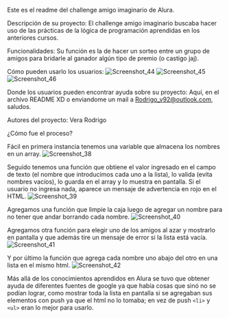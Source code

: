 Este es el readme del challenge amigo imaginario de Alura.

Descripción de su proyecto: El challenge amigo imaginario buscaba hacer uso de las prácticas de la lógica de programación aprendidas en los anteriores cursos.

Funcionalidades: Su función es la de hacer un sorteo entre un grupo de amigos para bridarle al ganador algún tipo de premio (o castigo jaj).

Cómo pueden usarlo los usuarios: 
![Screenshot_44](https://github.com/user-attachments/assets/df5e83d6-6672-495b-9267-08254b3399c7)
![Screenshot_45](https://github.com/user-attachments/assets/278ff757-a7cb-4123-ba30-84f6fb28c8bb)
![Screenshot_46](https://github.com/user-attachments/assets/3ad285be-48a9-4a27-9829-b65a4ef25bf0)

Donde los usuarios pueden encontrar ayuda sobre su proyecto: Aquí, en el archivo README XD o enviandome un mail a Rodrigo_v92@outlook.com, saludos.

Autores del proyecto: Vera Rodrigo

¿Cómo fue el proceso?

Fácil en primera instancia tenemos una variable que almacena los nombres en un array.
![Screenshot_38](https://github.com/user-attachments/assets/cd48690b-7d97-4ebe-b76a-ef8f7262ecc2)

Seguido tenemos una función que obtiene el valor ingresado en el campo de texto (el nombre que introducimos cada uno a la lista), lo valida (evita nombres vacíos), lo guarda en el array y lo muestra en pantalla.
Si el usuario no ingresa nada, aparece un mensaje de advertencia en rojo en el HTML.
![Screenshot_39](https://github.com/user-attachments/assets/718c1bb5-4087-4f22-ad27-ee08fddb490c)

Agregamos una función que limpie la caja luego de agregar un nombre para no tener que andar borrando cada nombre.
![Screenshot_40](https://github.com/user-attachments/assets/ec8dc179-750b-4817-a4d9-7de57c4a78a5)

Agregamos otra función para elegir uno de los amigos al azar y mostrarlo en pantalla y que además tire un mensaje de error si la lista está vacía.
![Screenshot_41](https://github.com/user-attachments/assets/fe900ba1-dc07-4cd6-bbc9-773917e9ae85)

Y por último la función que agrega cada nombre uno abajo del otro en una lista en el mismo html.
![Screenshot_42](https://github.com/user-attachments/assets/952263d6-930c-4141-8427-6119fb617c73)

Más allá de los conocimientos aprendidos en Alura se tuvo que obtener ayuda de diferentes fuentes de google ya que había cosas que sinó no se podían lograr, como mostrar toda la lista en pantalla si se agregaban sus elementos con push ya que el html no lo tomaba; en vez de push `<li>` y `<ul>` eran lo mejor para usarlo.

